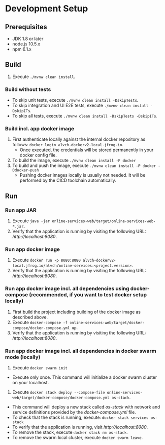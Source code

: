 # Development Setup

## Prerequisites

* JDK 1.8 or later
* node.js 10.5.x
* npm 6.1.x

## Build

1. Execute `./mvnw clean install`.

### Build without tests

* To skip unit tests, execute `./mvnw clean install -DskipTests`.
* To skip integration and UI E2E tests, execute `./mvnw clean install -DskipITs`.
* To skip all tests, execute `./mvnw clean install -DskipTests -DskipITs`.

### Build incl. app docker image

1. First authenticate locally against the internal docker repository as follows: `docker login alvch-dockerv2-local.jfrog.io`.
    * Once executed, the credentials will be stored permanently in your docker config file.
1. To build the image, execute `./mvnw clean install -P docker`
1. To build and push the image, execute `./mvnw clean install -P docker -Ddocker-push`
    * Pushing docker images locally is usually not needed. It will be performed by the CICD toolchain automatically.

## Run

### Run app JAR

1. Execute `java -jar online-services-web/target/online-services-web-*.jar`.
1. Verify that the application is running by visiting the following URL: _http://localhost:8080_.

### Run app docker image

1. Execute `docker run -p 8080:8080 alvch-dockerv2-local.jfrog.io/alvch/online-services:<project.version>`.
1. Verify that the application is running by visiting the following URL: _http://localhost:8080_.

### Run app docker image incl. all dependencies using docker-compose (recommended, if you want to test docker setup locally)

1. First build the project including building of the docker image as described above.
1. Execute `docker-compose -f online-services-web/target/docker-compose/docker-compose.yml up`.
1. Verify that the application is running by visiting the following URL: _http://localhost:8080_.

### Run app docker image incl. all dependencies in docker swarm mode (locally)

1. Execute `docker swarm init`
* Execute only once. This command will initialize a docker swarm cluster on your localhost.
1. Execute `docker stack deploy --compose-file online-services-web/target/docker-compose/docker-compose.yml os-stack`.
* This command will deploy a new stack called _os-stack_ with network and service definitions provided by the _docker-compose.yml_ file.
* To check that the stack is running, execute: `docker stack services os-stack`
* To verify that the application is running, visit _http://localhost:8080_.
* To remove the stack, execute `docker stack rm os-stack`.
* To remove the swarm local cluster, execute `docker swarm leave`.
